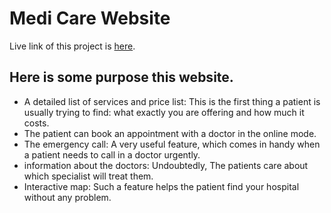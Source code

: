 # Medi Care Website

Live link of this project is [here](https://medical-care-firebase.web.app/).

## Here is some purpose this website.

 * A detailed list of services and price list: This is the first thing a patient is usually trying to find: what exactly you are offering and how much it costs.
 * The patient can book an appointment with a doctor in the online mode.
 * The emergency call: A very useful feature, which comes in handy when a patient needs to call in a doctor urgently.
 * information about the doctors: Undoubtedly, The patients care about which specialist will treat them. 
 * Interactive map: Such a feature helps the patient find your hospital without any problem.

